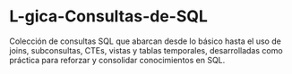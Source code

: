 # L-gica-Consultas-de-SQL
Colección de consultas SQL que abarcan desde lo básico hasta el uso de joins, subconsultas, CTEs, vistas y tablas temporales, desarrolladas como práctica para reforzar y consolidar conocimientos en SQL.
